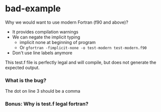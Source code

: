 # bad-example

Why we would want to use modern Fortran (f90 and above)?
- It provides compilation warnings
- We can negate the implicit typing
  - implicit none at beginning of program
  - Or `gfortran -fimplicit-none -o test-modern test-modern.f90`
- Don't use line labels anymore

This test.f file is perfectly legal and will compile, but does not generate the expected output.

### What is the bug?

The dot on line 3 should be a comma

### Bonus: Why is test.f legal fortran?